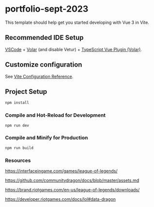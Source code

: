 # portfolio-sept-2023

This template should help get you started developing with Vue 3 in Vite.

## Recommended IDE Setup

[VSCode](https://code.visualstudio.com/) + [Volar](https://marketplace.visualstudio.com/items?itemName=Vue.volar) (and disable Vetur) + [TypeScript Vue Plugin (Volar)](https://marketplace.visualstudio.com/items?itemName=Vue.vscode-typescript-vue-plugin).

## Customize configuration

See [Vite Configuration Reference](https://vitejs.dev/config/).

## Project Setup

```sh
npm install
```

### Compile and Hot-Reload for Development

```sh
npm run dev
```

### Compile and Minify for Production

```sh
npm run build
```

### Resources

https://interfaceingame.com/games/league-of-legends/

https://github.com/communitydragon/docs/blob/master/assets.md

https://brand.riotgames.com/en-us/league-of-legends/downloads/

https://developer.riotgames.com/docs/lol#data-dragon
